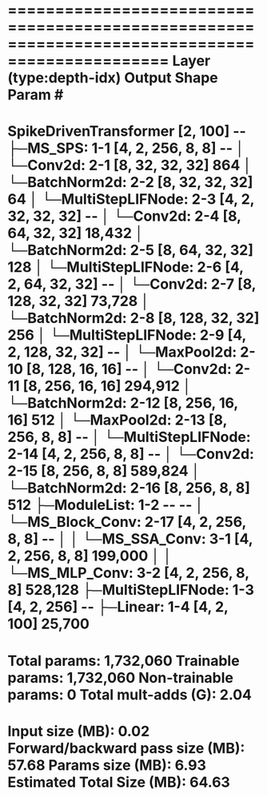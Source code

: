 ===============================================================================================
Layer (type:depth-idx)                        Output Shape              Param #
===============================================================================================
SpikeDrivenTransformer                        [2, 100]                  --
├─MS_SPS: 1-1                                 [4, 2, 256, 8, 8]         --
│    └─Conv2d: 2-1                            [8, 32, 32, 32]           864
│    └─BatchNorm2d: 2-2                       [8, 32, 32, 32]           64
│    └─MultiStepLIFNode: 2-3                  [4, 2, 32, 32, 32]        --
│    └─Conv2d: 2-4                            [8, 64, 32, 32]           18,432
│    └─BatchNorm2d: 2-5                       [8, 64, 32, 32]           128
│    └─MultiStepLIFNode: 2-6                  [4, 2, 64, 32, 32]        --
│    └─Conv2d: 2-7                            [8, 128, 32, 32]          73,728
│    └─BatchNorm2d: 2-8                       [8, 128, 32, 32]          256
│    └─MultiStepLIFNode: 2-9                  [4, 2, 128, 32, 32]       --
│    └─MaxPool2d: 2-10                        [8, 128, 16, 16]          --
│    └─Conv2d: 2-11                           [8, 256, 16, 16]          294,912
│    └─BatchNorm2d: 2-12                      [8, 256, 16, 16]          512
│    └─MaxPool2d: 2-13                        [8, 256, 8, 8]            --
│    └─MultiStepLIFNode: 2-14                 [4, 2, 256, 8, 8]         --
│    └─Conv2d: 2-15                           [8, 256, 8, 8]            589,824
│    └─BatchNorm2d: 2-16                      [8, 256, 8, 8]            512
├─ModuleList: 1-2                             --                        --
│    └─MS_Block_Conv: 2-17                    [4, 2, 256, 8, 8]         --
│    │    └─MS_SSA_Conv: 3-1                  [4, 2, 256, 8, 8]         199,000
│    │    └─MS_MLP_Conv: 3-2                  [4, 2, 256, 8, 8]         528,128
├─MultiStepLIFNode: 1-3                       [4, 2, 256]               --
├─Linear: 1-4                                 [4, 2, 100]               25,700
===============================================================================================
Total params: 1,732,060
Trainable params: 1,732,060
Non-trainable params: 0
Total mult-adds (G): 2.04
===============================================================================================
Input size (MB): 0.02
Forward/backward pass size (MB): 57.68
Params size (MB): 6.93
Estimated Total Size (MB): 64.63
===============================================================================================

